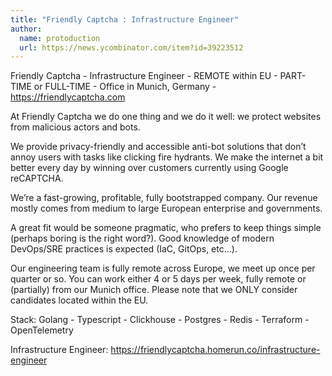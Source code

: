 ```yaml
---
title: "Friendly Captcha : Infrastructure Engineer"
author:
  name: protoduction
  url: https://news.ycombinator.com/item?id=39223512
---
```

Friendly Captcha - Infrastructure Engineer - REMOTE within EU - PART-TIME or FULL-TIME - Office in Munich, Germany - <a href="https:&#x2F;&#x2F;friendlycaptcha.com" rel="nofollow">https:&#x2F;&#x2F;friendlycaptcha.com</a>

At Friendly Captcha we do one thing and we do it well: we protect websites from malicious actors and bots.

We provide privacy-friendly and accessible anti-bot solutions that don’t annoy users with tasks like clicking fire hydrants. We make the internet a bit better every day by winning over customers currently using Google reCAPTCHA.

We’re a fast-growing, profitable, fully bootstrapped company. Our revenue mostly comes from medium to large European enterprise and governments.

A great fit would be someone pragmatic, who prefers to keep things simple (perhaps boring is the right word?). Good knowledge of modern DevOps&#x2F;SRE practices is expected (IaC, GitOps, etc...).

Our engineering team is fully remote across Europe, we meet up once per quarter or so. You can work either 4 or 5 days per week, fully remote or (partially) from our Munich office. Please note that we ONLY consider candidates located within the EU.

Stack: Golang - Typescript - Clickhouse - Postgres - Redis - Terraform - OpenTelemetry

Infrastructure Engineer: <a href="https:&#x2F;&#x2F;friendlycaptcha.homerun.co&#x2F;infrastructure-engineer" rel="nofollow">https:&#x2F;&#x2F;friendlycaptcha.homerun.co&#x2F;infrastructure-engineer</a>
